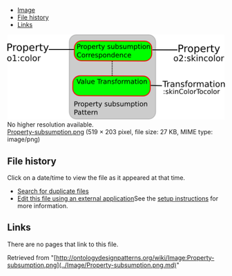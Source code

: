 * [Image](../Image/Property-subsumption.png.md#file)
* [File history](../Image/Property-subsumption.png.md#filehistory)
* [Links](../Image/Property-subsumption.png.md#filelinks)

[![Image:Property-subsumption.png](../images/4/49/Property-subsumption.png)](../images/4/49/Property-subsumption.png)  
No higher resolution available.  
[Property-subsumption.png](../images/4/49/Property-subsumption.png)‎ (519 × 203 pixel, file size: 27 KB, MIME type: image/png)

## File history

Click on a date/time to view the file as it appeared at that time.



  
* [Search for duplicate files](http://ontologydesignpatterns.org/wiki/Special:FileDuplicateSearch/Property-subsumption.png "Special:FileDuplicateSearch/Property-subsumption.png")
* [Edit this file using an external application](http://ontologydesignpatterns.org/wiki/index.php?title=Image:Property-subsumption.png&action=edit&externaledit=true&mode=file "Image:Property-subsumption.png")See the [setup instructions](http://www.mediawiki.org/wiki/Manual:External_editors "http://www.mediawiki.org/wiki/Manual:External_editors") for more information.

## Links



There are no pages that link to this file.




Retrieved from "[http://ontologydesignpatterns.org/wiki/Image:Property-subsumption.png](../Image/Property-subsumption.png.md)"